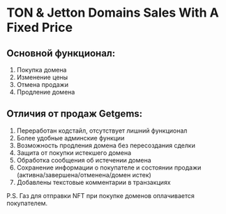 # TON & Jetton Domains Sales With A Fixed Price

## Основной функционал:
1. Покупка домена
2. Изменение цены
3. Отмена продажи
4. Продление домена

## Отличия от продаж Getgems:
1. Переработан кодстайл, отсутствует лишний функционал 
2. Более удобные админские функции
3. Возможность продления домена без пересоздания сделки 
4. Защита от покупки истекшего домена
5. Обработка сообщения об истечении домена 
6. Сохранение информации о покупателе и состоянии продажи (активна/завершена/отменена/домен истек)
7. Добавлены текстовые комментарии в транзакциях


P.S. Газ для отправки NFT при покупке доменов оплачивается покупателем.